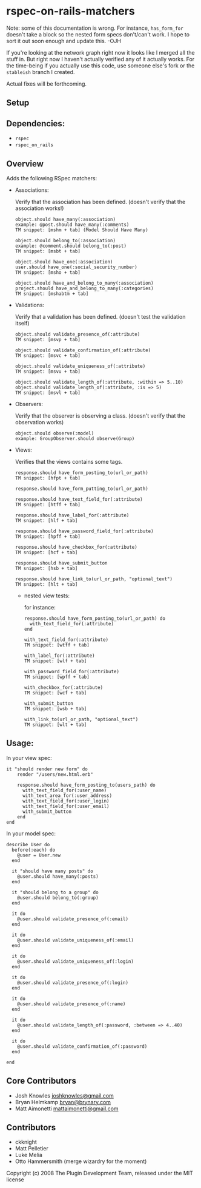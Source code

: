 rspec-on-rails-matchers
=======================

Note: some of this documentation is wrong. For instance, `has_form_for` doesn't
take a block so the nested form specs don't/can't work. I hope to sort it out
soon enough and update this. -OJH

If you're looking at the network graph right now it looks like I merged all
the stuff in. But right now I haven't actually verified any of it actually
works. For the time-being if you actually use this code, use someone else's
fork or the `stableish` branch I created.

Actual fixes will be forthcoming.

Setup
------

Dependencies:
-------------

* `rspec`
* `rspec_on_rails`

Overview
--------

Adds the following RSpec matchers:

*   Associations:
    
    Verify that the association has been defined. (doesn't verify that the association works!)
    
        object.should have_many(:association)
        example: @post.should have_many(:comments)
        TM snippet: [mshm + tab] (Model Should Have Many)
        
        object.should belong_to(:association)
        example: @comment.should belong_to(:post)
        TM snippet: [msbt + tab]
        
        object.should have_one(:association)
        user.should have_one(:social_security_number)
        TM snippet: [msho + tab]
        
        object.should have_and_belong_to_many(:association)
        project.should have_and_belong_to_many(:categories)
        TM snippet: [mshabtm + tab]

*   Validations:
    
    Verify that a validation has been defined. (doesn't test the validation itself)
    
        object.should validate_presence_of(:attribute)
        TM snippet: [msvp + tab]
        
        object.should validate_confirmation_of(:attribute)
        TM snippet: [msvc + tab]
        
        object.should validate_uniqueness_of(:attribute)
        TM snippet: [msvu + tab]
        
        object.should validate_length_of(:attribute, :within => 5..10)
        object.should validate_length_of(:attribute, :is => 5)
        TM snippet: [msvl + tab]

*   Observers:
    
    Verify that the observer is observing a class. (doesn't verify that the observation works)
    
        object.should observe(:model)
        example: GroupObserver.should observe(Group)

*   Views:

    Verifies that the views contains some tags.
    
        response.should have_form_posting_to(url_or_path)
        TM snippet: [hfpt + tab]
        
        response.should have_form_putting_to(url_or_path)
        
        response.should have_text_field_for(:attribute)
        TM snippet: [htff + tab]
        
        response.should have_label_for(:attribute)
        TM snippet: [hlf + tab]
        
        response.should have_password_field_for(:attribute)
        TM snippet: [hpff + tab]
        
        response.should have_checkbox_for(:attribute)
        TM snippet: [hcf + tab]
        
        response.should have_submit_button
        TM snippet: [hsb + tab]
        
        response.should have_link_to(url_or_path, "optional_text")
        TM snippet: [hlt + tab]

    -   nested view tests:
        
        for instance:
        
            response.should have_form_posting_to(url_or_path) do
              with_text_field_for(:attribute)
            end
            
            with_text_field_for(:attribute)
            TM snippet: [wtff + tab]
            
            with_label_for(:attribute)
            TM snippet: [wlf + tab]
            
            with_password_field_for(:attribute)
            TM snippet: [wpff + tab]
            
            with_checkbox_for(:attribute)
            TM snippet: [wcf + tab]
            
            with_submit_button
            TM snippet: [wsb + tab]
            
            with_link_to(url_or_path, "optional_text")
            TM snippet: [wlt + tab]

Usage:
------

In your view spec:

    it "should render new form" do
        render "/users/new.html.erb"

        response.should have_form_posting_to(users_path) do
          with_text_field_for(:user_name)
          with_text_area_for(:user_address)
          with_text_field_for(:user_login)
          with_text_field_for(:user_email)
          with_submit_button
        end
    end

In your model spec:

    describe User do
      before(:each) do
        @user = User.new
      end

      it "should have many posts" do
        @user.should have_many(:posts)
      end

      it "should belong to a group" do
        @user.should belong_to(:group)
      end

      it do
        @user.should validate_presence_of(:email)
      end

      it do
        @user.should validate_uniqueness_of(:email)
      end

      it do
        @user.should validate_uniqueness_of(:login)
      end

      it do
        @user.should validate_presence_of(:login)
      end

      it do
        @user.should validate_presence_of(:name)
      end

      it do
        @user.should validate_length_of(:password, :between => 4..40)
      end

      it do
        @user.should validate_confirmation_of(:password)
      end

    end

Core Contributors
-----------------

* Josh Knowles <joshknowles@gmail.com>
* Bryan Helmkamp <bryan@brynary.com>
* Matt Aimonetti <mattaimonetti@gmail.com>

Contributors
-------------

* ckknight
* Matt Pelletier
* Luke Melia
* Otto Hammersmith (merge wizardry for the moment)

Copyright (c) 2008 The Plugin Development Team, released under the MIT license